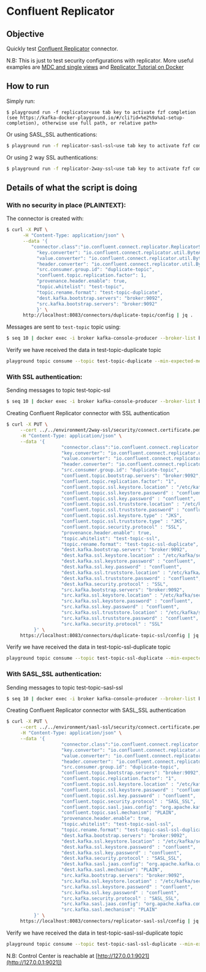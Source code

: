 # Confluent Replicator

## Objective

Quickly test [Confluent Replicator](https://docs.confluent.io/5.3.2/connect/kafka-connect-replicator/index.html#crep-full) connector.

N.B: This is just to test security configurations with replicator. More useful examples are [MDC and single views](https://github.com/framiere/mdc-with-replicator-and-regexrouter) and [Replicator Tutorial on Docker](https://docs.confluent.io/current/installation/docker/installation/replicator.html)




## How to run

Simply run:

```
$ playground run -f replicator<use tab key to activate fzf completion (see https://kafka-docker-playground.io/#/cli?id=%e2%9a%a1-setup-completion), otherwise use full path, or relative path>
```

Or using SASL_SSL authentications:

```bash
$ playground run -f replicator-sasl-ssl<use tab key to activate fzf completion (see https://kafka-docker-playground.io/#/cli?id=%e2%9a%a1-setup-completion), otherwise use full path, or relative path>
```

Or using 2 way SSL authentications:

```bash
$ playground run -f replicator-2way-ssl<use tab key to activate fzf completion (see https://kafka-docker-playground.io/#/cli?id=%e2%9a%a1-setup-completion), otherwise use full path, or relative path>
```

## Details of what the script is doing

### With no security in place (PLAINTEXT):

The connector is created with:

```bash
$ curl -X PUT \
      -H "Content-Type: application/json" \
      --data '{
         "connector.class":"io.confluent.connect.replicator.ReplicatorSourceConnector",
           "key.converter": "io.confluent.connect.replicator.util.ByteArrayConverter",
           "value.converter": "io.confluent.connect.replicator.util.ByteArrayConverter",
           "header.converter": "io.confluent.connect.replicator.util.ByteArrayConverter",
           "src.consumer.group.id": "duplicate-topic",
           "confluent.topic.replication.factor": 1,
           "provenance.header.enable": true,
           "topic.whitelist": "test-topic",
           "topic.rename.format": "test-topic-duplicate",
           "dest.kafka.bootstrap.servers": "broker:9092",
           "src.kafka.bootstrap.servers": "broker:9092"
           }' \
      http://localhost:8083/connectors/duplicate-topic/config | jq .
```

Messages are sent to `test-topic` topic using:

```bash
$ seq 10 | docker exec -i broker kafka-console-producer --broker-list broker:9092 --topic test-topic
```

Verify we have received the data in test-topic-duplicate topic

```bash
playground topic consume --topic test-topic-duplicate --min-expected-messages 10 --timeout 60
```

### With SSL authentication:

Sending messages to topic test-topic-ssl

```bash
$ seq 10 | docker exec -i broker kafka-console-producer --broker-list broker:9092 --topic test-topic-ssl --producer.config /etc/kafka/secrets/client_without_interceptors.config
```

Creating Confluent Replicator connector with SSL authentication

```bash
$ curl -X PUT \
     --cert ../../environment/2way-ssl/security/connect.certificate.pem --key ../../environment/2way-ssl/security/connect.key --tlsv1.2 --cacert ../../environment/2way-ssl/security/snakeoil-ca-1.crt \
     -H "Content-Type: application/json" \
     --data '{
                    "connector.class":"io.confluent.connect.replicator.ReplicatorSourceConnector",
                    "key.converter": "io.confluent.connect.replicator.util.ByteArrayConverter",
                    "value.converter": "io.confluent.connect.replicator.util.ByteArrayConverter",
                    "header.converter": "io.confluent.connect.replicator.util.ByteArrayConverter",
                    "src.consumer.group.id": "duplicate-topic",
                    "confluent.topic.bootstrap.servers": "broker:9092",
                    "confluent.topic.replication.factor": "1",
                    "confluent.topic.ssl.keystore.location" : "/etc/kafka/secrets/kafka.connect.keystore.jks",
                    "confluent.topic.ssl.keystore.password" : "confluent",
                    "confluent.topic.ssl.key.password" : "confluent",
                    "confluent.topic.ssl.truststore.location" : "/etc/kafka/secrets/kafka.connect.truststore.jks",
                    "confluent.topic.ssl.truststore.password" : "confluent",
                    "confluent.topic.ssl.keystore.type" : "JKS",
                    "confluent.topic.ssl.truststore.type" : "JKS",
                    "confluent.topic.security.protocol" : "SSL",
                    "provenance.header.enable": true,
                    "topic.whitelist": "test-topic-ssl",
                    "topic.rename.format": "test-topic-ssl-duplicate",
                    "dest.kafka.bootstrap.servers": "broker:9092",
                    "dest.kafka.ssl.keystore.location" : "/etc/kafka/secrets/kafka.connect.keystore.jks",
                    "dest.kafka.ssl.keystore.password" : "confluent",
                    "dest.kafka.ssl.key.password" : "confluent",
                    "dest.kafka.ssl.truststore.location" : "/etc/kafka/secrets/kafka.connect.truststore.jks",
                    "dest.kafka.ssl.truststore.password" : "confluent",
                    "dest.kafka.security.protocol" : "SSL",
                    "src.kafka.bootstrap.servers": "broker:9092",
                    "src.kafka.ssl.keystore.location" : "/etc/kafka/secrets/kafka.connect.keystore.jks",
                    "src.kafka.ssl.keystore.password" : "confluent",
                    "src.kafka.ssl.key.password" : "confluent",
                    "src.kafka.ssl.truststore.location" : "/etc/kafka/secrets/kafka.connect.truststore.jks",
                    "src.kafka.ssl.truststore.password" : "confluent",
                    "src.kafka.security.protocol" : "SSL"
          }' \
     https://localhost:8083/connectors/duplicate-topic-ssl/config | jq .
```

Verify we have received the data in test-topic-ssl-duplicate topic

```bash
playground topic consume --topic test-topic-ssl-duplicate --min-expected-messages 10 --timeout 60
```

### With SASL_SSL authentication:


Sending messages to topic test-topic-sasl-ssl

```bash
$ seq 10 | docker exec -i broker kafka-console-producer --broker-list broker:9092 --topic test-topic-sasl-ssl --producer.config /etc/kafka/secrets/client_without_interceptors.config
```

Creating Confluent Replicator connector with SASL_SSL authentication

```bash
$ curl -X PUT \
     --cert ../../environment/sasl-ssl/security/connect.certificate.pem --key ../../environment/sasl-ssl/security/connect.key --tlsv1.2 --cacert ../../environment/sasl-ssl/security/snakeoil-ca-1.crt \
     -H "Content-Type: application/json" \
     --data '{
                    "connector.class":"io.confluent.connect.replicator.ReplicatorSourceConnector",
                    "key.converter": "io.confluent.connect.replicator.util.ByteArrayConverter",
                    "value.converter": "io.confluent.connect.replicator.util.ByteArrayConverter",
                    "header.converter": "io.confluent.connect.replicator.util.ByteArrayConverter",
                    "src.consumer.group.id": "duplicate-topic",
                    "confluent.topic.bootstrap.servers": "broker:9092",
                    "confluent.topic.replication.factor": "1",
                    "confluent.topic.ssl.keystore.location" : "/etc/kafka/secrets/kafka.connect.keystore.jks",
                    "confluent.topic.ssl.keystore.password" : "confluent",
                    "confluent.topic.ssl.key.password" : "confluent",
                    "confluent.topic.security.protocol" : "SASL_SSL",
                    "confluent.topic.sasl.jaas.config": "org.apache.kafka.common.security.plain.PlainLoginModule required  username=\"client\" password=\"client-secret\";",
                    "confluent.topic.sasl.mechanism": "PLAIN",
                    "provenance.header.enable": true,
                    "topic.whitelist": "test-topic-sasl-ssl",
                    "topic.rename.format": "test-topic-sasl-ssl-duplicate",
                    "dest.kafka.bootstrap.servers": "broker:9092",
                    "dest.kafka.ssl.keystore.location" : "/etc/kafka/secrets/kafka.connect.keystore.jks",
                    "dest.kafka.ssl.keystore.password" : "confluent",
                    "dest.kafka.ssl.key.password" : "confluent",
                    "dest.kafka.security.protocol" : "SASL_SSL",
                    "dest.kafka.sasl.jaas.config": "org.apache.kafka.common.security.plain.PlainLoginModule required  username=\"client\" password=\"client-secret\";",
                    "dest.kafka.sasl.mechanism": "PLAIN",
                    "src.kafka.bootstrap.servers": "broker:9092",
                    "src.kafka.ssl.keystore.location" : "/etc/kafka/secrets/kafka.connect.keystore.jks",
                    "src.kafka.ssl.keystore.password" : "confluent",
                    "src.kafka.ssl.key.password" : "confluent",
                    "src.kafka.security.protocol" : "SASL_SSL",
                    "src.kafka.sasl.jaas.config": "org.apache.kafka.common.security.plain.PlainLoginModule required  username=\"client\" password=\"client-secret\";",
                    "src.kafka.sasl.mechanism": "PLAIN"
          }' \
     https://localhost:8083/connectors/replicator-sasl-ssl/config | jq .
```

Verify we have received the data in test-topic-sasl-ssl-duplicate topic

```bash
playground topic consume --topic test-topic-sasl-ssl-duplicate --min-expected-messages 10 --timeout 60
```

N.B: Control Center is reachable at [http://127.0.0.1:9021](http://127.0.0.1:9021])
